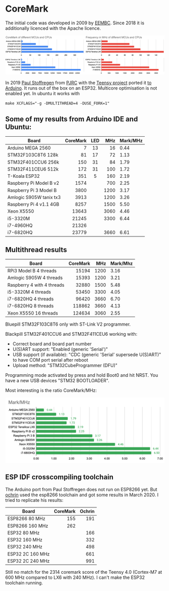 # CoreMark

The initial code was developed in 2009 by [EEMBC](https://github.com/eembc/coremark). Since 2018 it is additionally licenced with the Apache licence.

![Results 2020](../mix/coremark2020.png)

In 2019 [Paul Stoffregen](https://github.com/PaulStoffregen) from [PJRC](https://www.pjrc.com/) with the [Teensy project](https://www.pjrc.com/teensy/) ported it [to Arduino](https://github.com/PaulStoffregen/CoreMark). It runs out of the box on an ESP32. Multicore optimisation is not enabled yet. In ubuntu it works with

```
make XCFLAGS="-g -DMULTITHREAD=4 -DUSE_FORK=1"
``` 

## Some of my results from Arduino IDE and Ubuntu:

| Board                   | CoreMark | LED | MHz  | Mark/MHz |
| ----------------------- | -------: | :-: | ---: | -------- |
| Arduino MEGA 2560       |        7 |  13 |   16 |     0.44 |
| STM32F103C8T6 128k      |       81 |  17 |   72 |     1.13 |
| STM32F401CCU6 256k      |      150 |  31 |   84 |     1.79 |
| STM32F411CEU6 512k      |      172 |  31 |  100 |     1.72 |
| T-Koala ESP32           |      351 |   5 |  160 |     2.19 |
| Raspberry Pi Model B v2 |     1574 |     |  700 |     2.25 |
| Raspberry Pi 3 Model B  |     3800 |     | 1200 |     3.17 |
| Amlogic S905W tanix tx3 |     3913 |     | 1200 |     3.26 |
| Raspberry Pi 4 v1.1 4GB |     8257 |     | 1500 |     5.50 |
| Xeon X5550              |    13643 |     | 3060 |     4.46 |
| i5-3320M                |    21245 |     | 3300 |     6.44 |
| i7-4960HQ               |    21326 |     |      |          |
| i7-6820HQ               |    23779 |     | 3660 |     6.61 |

## Multithread results

| Board                   | CoreMark | MHz  | Mark/Mhz |
| ----------------------- | -------: | ---: | -------- |
| RPi3 Model B  4 threads |    15194 | 1200 |     3.16 |
| Amlogic S905W 4 threads |    15393 | 1200 |     3.21 |
| Raspberry 4 with  4 threads |    32880 | 1500 |     5.48 |
| i5-3320M 4 threads      |    53450 | 3300 |     4.05 |
| i7-6820HQ 4 threads     |    96420 | 3660 |     6.70 |
| i7-6820HQ 8 threads     |   118862 | 3660 |     4.13 |
| Xeon X5550 16 threads   |   124634 | 3060 |     2.55 |


Bluepill STM32F103C8T6 only with ST-Link V2 programmer.

Blackpill STM32F401CCU6 and STM32F411CEU6 working with:
- Correct board and board part number
- U(S)ART support: "Enabled (generic 'Serial')"
- USB support (if available): "CDC (generic 'Serial' supersede U(S)ART)" to have COM port serial after reboot
- Upload method: "STM32CubeProgrammer (DFU)"

Programming mode activated by press and hold Boot0 and hit NRST. You have a new USB devices "STM32 BOOTLOADER".

Most interesting is the ratio CoreMark/MHz:

![Results 2020](../mix/coremark-mhz.png)

## ESP IDF crosscompiling toolchain

The Arduino port from Paul Stoffregen does not run on ESP8266 yet. But [ochrin](https://github.com/ochrin/coremark) used the esp8266 toolchain and got some results in March 2020. I tried to replicate his results:

| Board            | CoreMark | Ochrin |
| ---------------- | -------: | -----: |
| ESP8266   80 MHz |      155 |    191 |
| ESP8266  160 MHz |      262 |        |
| ESP32     80 MHz |          |    166 |
| ESP32    160 MHz |          |    332 |
| ESP32    240 MHz |          |    498 |
| ESP32 2C 160 MHz |          |    661 |
| ESP32 2C 240 MHz |          |    991 |

Still no match for the 2314 coremark score of the Teensy 4.0 (Cortex-M7 at 600 MHz compared to LX6 with 240 MHz). I can't make the ESP32 toolchain running.

